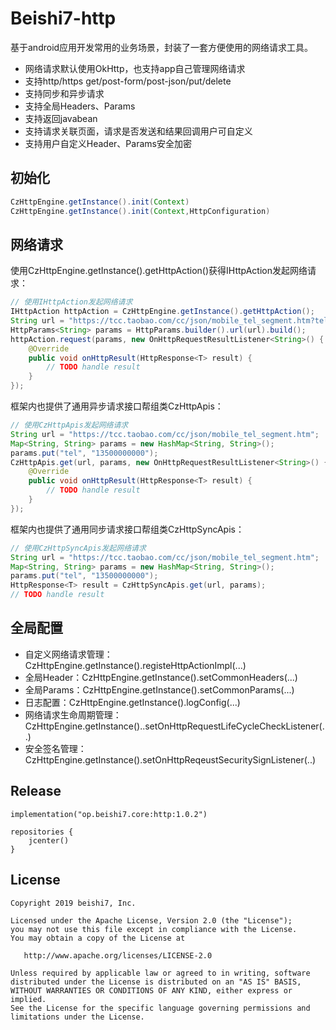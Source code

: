 Beishi7-http
======
基于android应用开发常用的业务场景，封装了一套方便使用的网络请求工具。
* 网络请求默认使用OkHttp，也支持app自己管理网络请求
* 支持http/https get/post-form/post-json/put/delete
* 支持同步和异步请求
* 支持全局Headers、Params
* 支持返回javabean
* 支持请求关联页面，请求是否发送和结果回调用户可自定义
* 支持用户自定义Header、Params安全加密

初始化
------
```java
CzHttpEngine.getInstance().init(Context)
CzHttpEngine.getInstance().init(Context,HttpConfiguration)
```

网络请求
------
使用CzHttpEngine.getInstance().getHttpAction()获得IHttpAction发起网络请求：
``` java
// 使用IHttpAction发起网络请求
IHttpAction httpAction = CzHttpEngine.getInstance().getHttpAction();
String url = "https://tcc.taobao.com/cc/json/mobile_tel_segment.htm?tel=";
HttpParams<String> params = HttpParams.builder().url(url).build();
httpAction.request(params, new OnHttpRequestResultListener<String>() {
    @Override
    public void onHttpResult(HttpResponse<T> result) {
        // TODO handle result
    }
});
``` 

框架内也提供了通用异步请求接口帮组类CzHttpApis：
``` java
// 使用CzHttpApis发起网络请求
String url = "https://tcc.taobao.com/cc/json/mobile_tel_segment.htm";
Map<String, String> params = new HashMap<String, String>();
params.put("tel", "13500000000");
CzHttpApis.get(url, params, new OnHttpRequestResultListener<String>() {
    @Override
    public void onHttpResult(HttpResponse<T> result) {
        // TODO handle result
    }
});

```

框架内也提供了通用同步请求接口帮组类CzHttpSyncApis：
``` java
// 使用CzHttpSyncApis发起网络请求
String url = "https://tcc.taobao.com/cc/json/mobile_tel_segment.htm";
Map<String, String> params = new HashMap<String, String>();
params.put("tel", "13500000000");
HttpResponse<T> result = CzHttpSyncApis.get(url, params);
// TODO handle result

```

全局配置
------
* 自定义网络请求管理：CzHttpEngine.getInstance().registeHttpActionImpl(...)
* 全局Header：CzHttpEngine.getInstance().setCommonHeaders(...)
* 全局Params：CzHttpEngine.getInstance().setCommonParams(...)
* 日志配置：CzHttpEngine.getInstance().logConfig(...)
* 网络请求生命周期管理：CzHttpEngine.getInstance()..setOnHttpRequestLifeCycleCheckListener(..)
* 安全签名管理：CzHttpEngine.getInstance().setOnHttpReqeustSecuritySignListener(..)

Release
------
```
implementation("op.beishi7.core:http:1.0.2")

repositories {
    jcenter()     
}
```

License
-------
```
Copyright 2019 beishi7, Inc.

Licensed under the Apache License, Version 2.0 (the "License");
you may not use this file except in compliance with the License.
You may obtain a copy of the License at

   http://www.apache.org/licenses/LICENSE-2.0

Unless required by applicable law or agreed to in writing, software
distributed under the License is distributed on an "AS IS" BASIS,
WITHOUT WARRANTIES OR CONDITIONS OF ANY KIND, either express or implied.
See the License for the specific language governing permissions and
limitations under the License.
```
